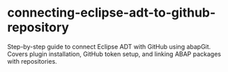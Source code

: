 # connecting-eclipse-adt-to-github-repository
Step-by-step guide to connect Eclipse ADT with GitHub using abapGit. Covers plugin installation, GitHub token setup, and linking ABAP packages with repositories.
